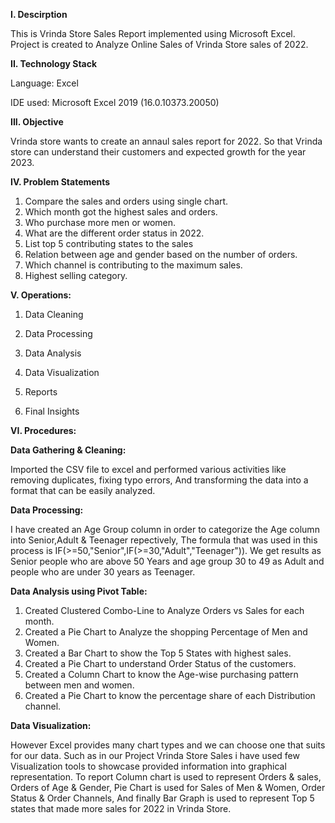 **I. Descirption** 

This is Vrinda Store Sales Report implemented using Microsoft Excel. Project is created to Analyze Online Sales of Vrinda Store sales of 2022.


**II. Technology Stack**

Language: Excel

IDE used: Microsoft Excel 2019 (16.0.10373.20050)


**III. Objective**

Vrinda store wants to create an annaul sales report for 2022.
So that Vrinda store can understand their customers and expected growth for the year 2023.


**IV. Problem Statements**

 1. Compare the sales and orders using single chart.
 2. Which month got the highest sales and orders.
 3. Who purchase more men or women.
 4. What are the different order status in 2022.
 5. List top 5 contributing states to the sales
 6. Relation between age and gender based on the number of orders.
 7. Which channel is contributing to the maximum sales.
 8. Highest selling category.

**V. Operations:**

 1. Data Cleaning

 2. Data Processing

 3. Data Analysis

 4. Data Visualization

 5. Reports

 6. Final Insights


 **VI. Procedures:** 

 **Data Gathering & Cleaning:**

 Imported the CSV file to excel and performed various activities like removing duplicates, fixing typo errors, 
 And transforming the data into a format that can be easily analyzed.

**Data Processing:**

I have created an Age Group column in order to categorize the Age column into Senior,Adult & Teenager repectively,
The formula that was used in this process is IF(>=50,"Senior",IF(>=30,"Adult","Teenager")). We get results as Senior people
who are above 50 Years and age group 30 to 49 as Adult and people who are under 30 years as Teenager.


**Data Analysis using Pivot Table:**

1. Created Clustered Combo-Line to Analyze Orders vs Sales for each month.
2. Created a Pie Chart to Analyze the shopping Percentage of Men and Women.
3. Created a Bar Chart to show the Top 5 States with highest sales.
4. Created a Pie Chart to understand Order Status of the customers.
5. Created a Column Chart to know the Age-wise purchasing pattern between men and women.
6. Created a Pie Chart to know the percentage share of each Distribution channel.



 **Data Visualization:**

 However Excel provides many chart types and we can choose one that suits for our data. Such as in our Project Vrinda Store Sales i have used few Visualization 
 tools to showcase provided information into graphical representation. To report Column chart is used to represent Orders & sales, Orders of Age & Gender,
 Pie Chart is used for Sales of Men & Women, Order Status & Order Channels, And finally Bar Graph is used to represent Top 5 states that made more sales for 2022 in Vrinda Store.
 

